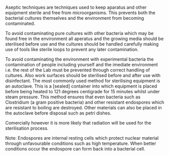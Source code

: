 Aseptic techniques are techniques used to keep aparatus and other equipment
sterile and free from microorganisms. This prevents both the bacterial cultures
themselves and the environment from becoming contaminated.

To avoid contaminating pure cultures with other bacteria which may be found free
in the environment all aperatus and the growing media should be sterilised
before use and the cultures should be handled carefully making use of tools like
sterile loops to prevent any later contamination.

To avoid contaminating the environment with experimental bacteria the
contamination of people including yourself and the imediate environment i.e. the
rest of the Lab must be prevented through correct handling of cultures. Also
work surfaces should be sterilised before and after use with disinfectant. The
most commonly used method for sterilising equipment is an autoclave. This is a
[sealed] container into which equipment is placed before being heated to 121
degrees centigrade for 15 minutes whilst under steam pressure. This method
ensures that even bacteria such as Clostridium (a gram positive bacteria) and
other resistant endospores which are resistant to boiling are destroyed. Other
materials can also be placed in the autoclave before disposal such as petri
dishes.

Comercially however it is more likely that radiation will be used for the
sterilisation process.

Note: Endospores are internal resting cells which protect nuclear material
through unfavourable conditions such as high temperature. When better conditions
occur the endospore can form back into a bacterial cell.